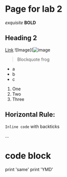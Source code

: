 # Page for lab 2
*exquisite*
**BOLD**
## Heading 2
[Link](https://www.youtube.com/watch?v=dQw4w9WgXcQ)
![Image](![image](https://user-images.githubusercontent.com/92767729/162534315-55549e22-dfe0-48cc-9296-3c44689885f8.png)
> Blockquote
> frog
* a
* b
* c
1. One
2. Two
3. Three

Horizontal Rule: 
---

`Inline code` with backticks

...
# code block
print 'same'
print 'YMD'
